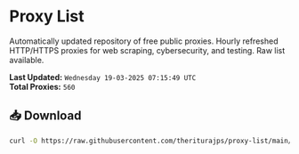 # Proxy List

Automatically updated repository of free public proxies. Hourly refreshed HTTP/HTTPS proxies for web scraping, cybersecurity, and testing. Raw list available.

**Last Updated:** `Wednesday 19-03-2025 07:15:49 UTC`  
**Total Proxies:** `560`

## 📥 Download
```bash
curl -O https://raw.githubusercontent.com/theriturajps/proxy-list/main/proxies.txt
